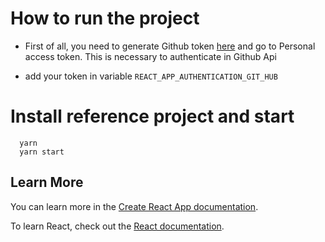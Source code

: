 # How to run the project

- First of all, you need to generate Github token [here](https://github.com/settings/tokens) and go to Personal access token. This is necessary to authenticate in Github Api

- add your token in variable `REACT_APP_AUTHENTICATION_GIT_HUB`

# Install reference project and start

````
  yarn
  yarn start
````

## Learn More

You can learn more in the [Create React App documentation](https://facebook.github.io/create-react-app/docs/getting-started).

To learn React, check out the [React documentation](https://reactjs.org/).